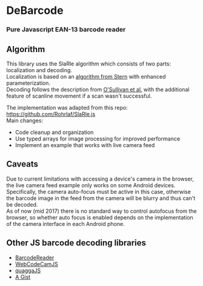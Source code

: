 # DeBarcode
### Pure Javascript EAN-13 barcode reader

## Algorithm 
This library uses the SlaRle algorithm which consists of two parts: localization and decoding.  
Localization is based on an [algorithm from Stern](http://pi4.informatik.uni-mannheim.de/~haensel/bar_codes_ma.pdf)  with enhanced parameterization.  
Decoding follows the description from [O'Sullivan et al.](http://book.realworldhaskell.org/read/barcode-recognition.html) with the additional feature of scanline movement if a scan wasn't successful.

The implementation was adapted from this repo: https://github.com/Rohrlaf/SlaRle.js  
Main changes:
- Code cleanup and organization
- Use typed arrays for image processing for improved performance
- Implement an example that works with live camera feed

## Caveats
Due to current limitations with accessing a device's camera in the browser, the live camera feed example only works on some Android devices.  
Specifically, the camera auto-focus must be active in this case, otherwise the barcode image in the feed from the camera will be blurry and thus can't be decoded.  
As of now (mid 2017) there is no standard way to control autofocus from the browser, so whether auto focus is enabled depends on the implementation of the camera interface in each Android phone.  

## Other JS barcode decoding libraries
- [BarcodeReader](https://github.com/EddieLa/JOB)
- [WebCodeCamJS](https://github.com/andrastoth/webcodecamjs)
- [quaggaJS](https://serratus.github.io/quaggaJS)
- [A Gist](https://gist.github.com/tobytailor/421369)
